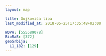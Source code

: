 ```yaml
---
layout: map

title: Gojkovića lipa
last_modified_at: 2018-05-25T17:35:48+02:00

WDPA: [555589078]
BioRaS: [372]
geoSrbija:
  L1_182: [129]
---
```

